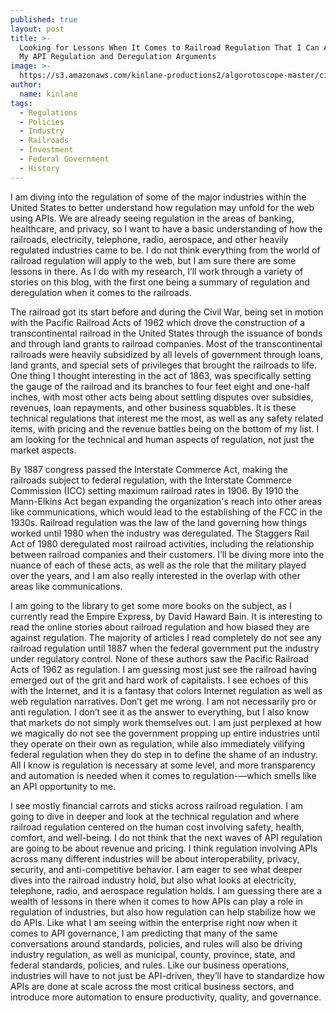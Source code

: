 ```yaml
---
published: true
layout: post
title: >-
  Looking for Lessons When It Comes to Railroad Regulation That I Can Apply to
  My API Regulation and Deregulation Arguments
image: >-
  https://s3.amazonaws.com/kinlane-productions2/algorotoscope-master/citizenship-nyc-subway-train-125th.jpg
author:
  name: kinlane
tags:
  - Regulations
  - Policies
  - Industry
  - Railroads
  - Investment
  - Federal Government
  - History
---
```

I am diving into the regulation of some of the major industries within the United States to better understand how regulation may unfold for the web using APIs. We are already seeing regulation in the areas of banking, healthcare, and privacy, so I want to have a basic understanding of how the railroads, electricity, telephone, radio, aerospace, and other heavily regulated industries came to be. I do not think everything from the world of railroad regulation will apply to the web, but I am sure there are some lessons in there. As I do with my research, I’ll work through a variety of stories on this blog, with the first one being a summary of regulation and deregulation when it comes to the railroads.

The railroad got its start before and during the Civil War, being set in motion with the Pacific Railroad Acts of 1962 which drove the construction of a transcontinental railroad in the United States through the issuance of bonds and through land grants to railroad companies. Most of the transcontinental railroads were heavily subsidized by all levels of government through loans, land grants, and special sets of privileges that brought the railroads to life. One thing I thought interesting in the act of 1863, was specifically setting the gauge of the railroad and its branches to four feet eight and one-half inches, with most other acts being about settling disputes over subsidies, revenues, loan repayments, and other business squabbles. It is these technical regulations that interest me the most, as well as any safety related items, with pricing and the revenue battles being on the bottom of my list. I am looking for the technical and human aspects of regulation, not just the market aspects.

By 1887 congress passed the Interstate Commerce Act, making the railroads subject to federal regulation, with the Interstate Commerce Commission (ICC) setting maximum railroad rates in 1906. By 1910 the Mann-Elkins Act began expanding the organization's reach into other areas like communications, which would lead to the establishing of the FCC in the 1930s. Railroad regulation was the law of the land governing how things worked until 1980 when the industry was deregulated. The Staggers Rail Act of 1980 deregulated most railroad activities, including the relationship between railroad companies and their customers. I’ll be diving more into the nuance of each of these acts, as well as the role that the military played over the years, and I am also really interested in the overlap with other areas like communications. 

I am going to the library to get some more books on the subject, as I currently read the Empire Express, by David Haward Bain. It is interesting to read the online stories about railroad regulation and how biased they are against regulation. The majority of articles I read completely do not see any railroad regulation until 1887 when the federal government put the industry under regulatory control. None of these authors saw the Pacific Railroad Acts of 1962 as regulation. I am guessing most just see the railroad having emerged out of the grit and hard work of capitalists. I see echoes of this with the Internet, and it is a fantasy that colors Internet regulation as well as web regulation narratives. Don’t get me wrong. I am not necessarily pro or anti regulation. I don’t see it as the answer to everything, but I also know that markets do not simply work themselves out. I am just perplexed at how we magically do not see the government propping up entire industries until they operate on their own as regulation, while also immediately vilifying federal regulation when they do step in to define the shame of an industry. All I know is regulation is necessary at some level, and more transparency and automation is needed when it comes to regulation-—which smells like an API opportunity to me.

I see mostly financial carrots and sticks across railroad regulation. I am going to dive in deeper and look at the technical regulation and where railroad regulation centered on the human cost involving safety, health, comfort, and well-being. I do not think that the next waves of API regulation are going to be about revenue and pricing. I think regulation involving APIs across many different industries will be about interoperability, privacy, security, and anti-competitive behavior. I am eager to see what deeper dives into the railroad industry hold, but also what looks at electricity, telephone, radio, and aerospace regulation holds. I am guessing there are a wealth of lessons in there when it comes to how APIs can play a role in regulation of industries, but also how regulation can help stabilize how we do APIs. Like what I am seeing within the enterprise right now when it comes to API governance, I am predicting that many of the same conversations around standards, policies, and rules will also be driving industry regulation, as well as municipal, county, province, state, and federal standards, policies, and rules. Like our business operations, industries will have to not just be API-driven, they’ll have to standardize how APIs are done at scale across the most critical business sectors, and introduce more automation to ensure productivity, quality, and governance.

